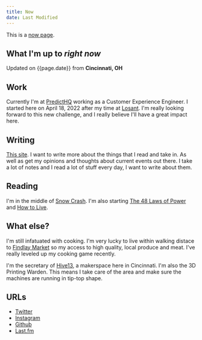 ```yaml
---
title: Now
date: Last Modified
---
```


This is a [now page](https://nownownow.com/about).

## What I'm up to _right now_

Updated on {{page.date}} from **Cincinnati, OH**

## Work

Currently I'm at [PredictHQ](https://www.predicthq.com/) working as a Customer Experience Engineer. I started here on April 18, 2022 after my time at [Losant](https://www.losant.com). I'm really looking forward to this new challenge, and I really believe I'll have a great impact here. 

## Writing

[This site](https://github.com/hhheath/pw4). I want to write more about the things that I read and take in. As well as get my opinions and thoughts about current events out there. I take a lot of notes and I read a lot of stuff every day, I want to write about them. 

## Reading

I'm in the middle of [Snow Crash](https://www.goodreads.com/book/show/40651883-snow-crash). I'm also starting [The 48 Laws of Power](https://www.goodreads.com/book/show/1303.The_48_Laws_of_Power) and [How to Live](https://sive.rs/h). 

## What else?

I'm still infatuated with cooking. I'm very lucky to live within walking distace to [Findlay Market](https://www.findlaymarket.org/) so my access to high quality, local produce and meat. I've really leveled up my cooking game recently. 

I'm the secretary of [Hive13](https://www.hive13.org), a makerspace here in Cincinnati. I'm also the 3D Printing Warden. This means I take care of the area and make sure the machines are running in tip-top shape. 

## URLs

- [Twitter](https://twitter.com/hhheath_)
- [Instagram](https://instagram.com/hhheath_)
- [Github](https://github.com/hhheath)
- [Last.fm](https://www.last.fm/user/cloolis)